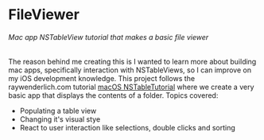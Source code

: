 # FileViewer
###### Mac app NSTableView tutorial that makes a basic file viewer

The reason behind me creating this is I wanted to learn more about building mac apps, specifically interaction with NSTableViews, so I can improve on my iOS development knowledge.
This project follows the raywenderlich.com tutorial [macOS NSTableTutorial](https://www.raywenderlich.com/830-macos-nstableview-tutorial) where we create a very basic app that displays the contents of a folder.
Topics covered:
- Populating a table view
- Changing it's visual stye
- React to user interaction like selections, double clicks and sorting
